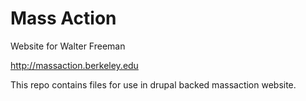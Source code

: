 # Mass Action
Website for Walter Freeman

http://massaction.berkeley.edu

This repo contains files for use in drupal backed massaction website.